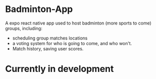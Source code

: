 # Badminton-App
A expo react native app used to host badminton (more sports to come) groups, including:
- scheduling group matches locations
- a voting system for who is going to come, and who won't.
- Match history, saving user scores.

# Currently in development
